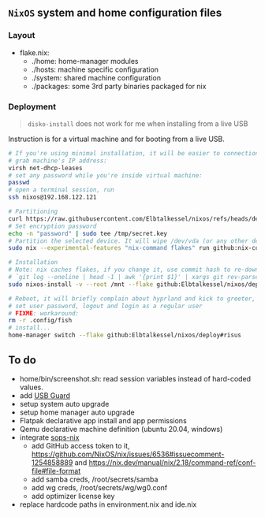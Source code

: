 ## `NixOS` system and home configuration files

### Layout

- flake.nix:
  - ./home: home-manager modules
  - ./hosts: machine specific configuration
  - ./system: shared machine configuration
  - ./packages: some 3rd party binaries packaged for nix

### Deployment

> `disko-install` does not work for me when installing from a live USB

Instruction is for a virtual machine and for booting from a live USB.

```sh
# If you're using minimal installation, it will be easier to connection via ssh,
# grab machine's IP address:
virsh net-dhcp-leases
# set any password while you're inside virtual machine:
passwd
# open a terminal session, run
ssh nixos@192.168.122.121

# Partitioning
curl https://raw.githubusercontent.com/Elbtalkessel/nixos/refs/heads/deploy/hw/virt-disko.nix -o virt-disko.nix
# Set encryption password
echo -n "password" | sudo tee /tmp/secret.key
# Partition the selected device. It will wipe /dev/vda (or any other device in the virt-disko.nix)
sudo nix --experimental-features "nix-command flakes" run github:nix-community/disko/latest -- --mode disko virt-disko.nix

# Installation
# Note: nix caches flakes, if you change it, use commit hash to re-download latest changes:
# `git log --oneline | head -1 | awk '{print $1}' | xargs git rev-parse` instead of `deploy`.
sudo nixos-install -v --root /mnt --flake github:Elbtalkessel/nixos/deploy#virt --impure --no-write-lock-file

# Reboot, it will briefly complain about hyprland and kick to greeter, change tty, login as root,
# set user password, logout and login as a regular user
# FIXME: workaround:
rm -r .config/fish
# install...
home-manager switch --flake github:Elbtalkessel/nixos/deploy#risus
```

## To do

- home/bin/screenshot.sh: read session variables instead of hard-coded values.
- add [USB Guard](https://usbguard.github.io/)
- setup system auto upgrade
- setup home manager auto upgrade
- Flatpak declarative app install and app permissions
- Qemu declarative machine definition (ubuntu 20.04, windows)
- integrate [sops-nix](https://github.com/Mic92/sops-nix?tab=readme-ov-file#Flakes)
  - add GitHub access token to it, https://github.com/NixOS/nix/issues/6536#issuecomment-1254858889 and https://nix.dev/manual/nix/2.18/command-ref/conf-file#file-format
  - add samba creds, /root/secrets/samba
  - add wg creds, /root/secrets/wg/wg0.conf
  - add optimizer license key
- replace hardcode paths in environment.nix and ide.nix
